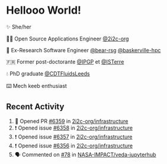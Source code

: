 # Hellooo World!

✨ She/her

👩‍💻 Open Source Applications Engineer [@2i2c-org](https://2i2c.org/)

🐻 Ex-Research Software Engineer [@bear-rsg](https://github.com/bear-rsg) [@baskerville-hpc](https://github.com/baskerville-hpc) 

🇫🇷 Former post-doctorante [@IPGP](https://github.com/IPGP) et [@ISTerre](https://www.isterre.fr/) 

💧 PhD graduate [@CDTFluidsLeeds](https://fluid-dynamics.leeds.ac.uk/) 

⌨️ Mech keeb enthusiast 

## Recent Activity 

<!--START_SECTION:activity-->
1. 💪 Opened PR [#6359](https://github.com/2i2c-org/infrastructure/pull/6359) in [2i2c-org/infrastructure](https://github.com/2i2c-org/infrastructure)
2. ❗ Opened issue [#6358](https://github.com/2i2c-org/infrastructure/issues/6358) in [2i2c-org/infrastructure](https://github.com/2i2c-org/infrastructure)
3. ❗ Opened issue [#6357](https://github.com/2i2c-org/infrastructure/issues/6357) in [2i2c-org/infrastructure](https://github.com/2i2c-org/infrastructure)
4. ❗ Opened issue [#6356](https://github.com/2i2c-org/infrastructure/issues/6356) in [2i2c-org/infrastructure](https://github.com/2i2c-org/infrastructure)
5. 🗣 Commented on [#78](https://github.com/NASA-IMPACT/veda-jupyterhub/issues/78#issuecomment-3068500912) in [NASA-IMPACT/veda-jupyterhub](https://github.com/NASA-IMPACT/veda-jupyterhub)
<!--END_SECTION:activity-->
